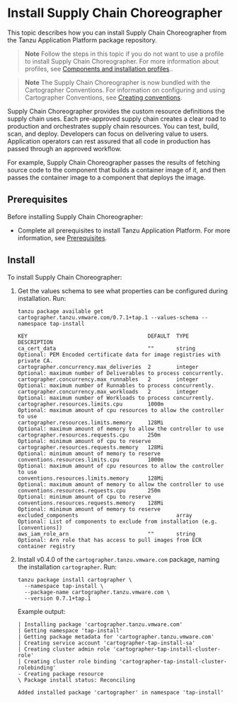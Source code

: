 # Install Supply Chain Choreographer

This topic describes how you can install Supply Chain Choreographer
from the Tanzu Application Platform package repository.

> **Note** Follow the steps in this topic if you do not want to use a profile to install Supply Chain Choreographer. For more information about profiles, see [Components and installation profiles](../about-package-profiles.hbs.md)..

>**Note** The Supply Chain Choreographer is now bundled with the Cartographer Conventions.
For information on configuring and using Cartographer Conventions, see [Creating conventions](../cartographer-conventions/creating-conventions.md).

Supply Chain Choreographer provides the custom resource definitions the supply chain uses.
Each pre-approved supply chain creates a clear road to production and orchestrates supply chain resources. You can test, build, scan, and deploy. Developers can focus on delivering value to
users. Application operators can rest assured that all code in production has passed
through an approved workflow.

For example, Supply Chain Choreographer passes the results of fetching source code to the component
that builds a container image of it, and then passes the container image
to a component that deploys the image.

## <a id='scc-prereqs'></a>Prerequisites

Before installing Supply Chain Choreographer:

- Complete all prerequisites to install Tanzu Application Platform. For more information, see [Prerequisites](../prerequisites.md).

## <a id='scc-install'></a> Install

To install Supply Chain Choreographer:

1. Get the values schema to see what properties can be configured during installation. Run:

    ```console
    tanzu package available get cartographer.tanzu.vmware.com/0.7.1+tap.1 --values-schema --namespace tap-install

    KEY                                      DEFAULT  TYPE     DESCRIPTION
    ca_cert_data                             ""       string   Optional: PEM Encoded certificate data for image registries with private CA.
    cartographer.concurrency.max_deliveries  2        integer  Optional: maximum number of Deliverables to process concurrently.
    cartographer.concurrency.max_runnables   2        integer  Optional: maximum number of Runnables to process concurrently.
    cartographer.concurrency.max_workloads   2        integer  Optional: maximum number of Workloads to process concurrently.
    cartographer.resources.limits.cpu        1000m             Optional: maximum amount of cpu resources to allow the controller to use
    cartographer.resources.limits.memory     128Mi             Optional: maximum amount of memory to allow the controller to use
    cartographer.resources.requests.cpu      250m              Optional: minimum amount of cpu to reserve
    cartographer.resources.requests.memory   128Mi             Optional: minimum amount of memory to reserve
    conventions.resources.limits.cpu         1000m             Optional: maximum amount of cpu resources to allow the controller to use
    conventions.resources.limits.memory      128Mi             Optional: maximum amount of memory to allow the controller to use
    conventions.resources.requests.cpu       250m              Optional: minimum amount of cpu to reserve
    conventions.resources.requests.memory    128Mi             Optional: minimum amount of memory to reserve
    excluded_components                               array    Optional: List of components to exclude from installation (e.g. [conventions])
    aws_iam_role_arn                         ""       string   Optional: Arn role that has access to pull images from ECR container registry
    ```

1. Install v0.4.0 of the `cartographer.tanzu.vmware.com` package, naming the installation `cartographer`. Run:

    ```console
    tanzu package install cartographer \
      --namespace tap-install \
      --package-name cartographer.tanzu.vmware.com \
      --version 0.7.1+tap.1
    ```

    Example output:

    ```console
    | Installing package 'cartographer.tanzu.vmware.com'
    | Getting namespace 'tap-install'
    | Getting package metadata for 'cartographer.tanzu.vmware.com'
    | Creating service account 'cartographer-tap-install-sa'
    | Creating cluster admin role 'cartographer-tap-install-cluster-role'
    | Creating cluster role binding 'cartographer-tap-install-cluster-rolebinding'
    - Creating package resource
    \ Package install status: Reconciling

    Added installed package 'cartographer' in namespace 'tap-install'
    ```
